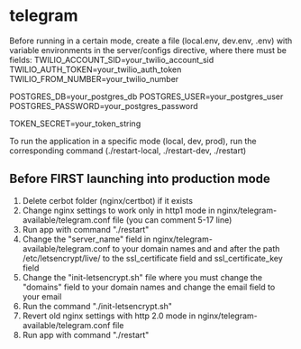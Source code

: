 # telegram

Before running in a certain mode, create a file (local.env, dev.env, .env) with variable environments in the server/configs directive, where there must be fields:
TWILIO_ACCOUNT_SID=your_twilio_account_sid
TWILIO_AUTH_TOKEN=your_twilio_auth_token
TWILIO_FROM_NUMBER=your_twilio_number

POSTGRES_DB=your_postgres_db
POSTGRES_USER=your_postgres_user
POSTGRES_PASSWORD=your_postgres_password

TOKEN_SECRET=your_token_string

To run the application in a specific mode (local, dev, prod), run the corresponding command (./restart-local, ./restart-dev, ./restart)

## Before FIRST launching into production mode
1) Delete cerbot folder (nginx/certbot) if it exists
2) Change nginx settings to work only in http1 mode in nginx/telegram-available/telegram.conf file (you can comment 5-17 line)
3) Run app with command "./restart"
4) Change the "server_name" field in nginx/telegram-available/telegram.conf to your domain names and and after the path /etc/letsencrypt/live/ to the ssl_certificate field and ssl_certificate_key field
5) Change the "init-letsencrypt.sh" file where you must change the "domains" field to your domain names and change the email field to your email
6) Run the command "./init-letsencrypt.sh" 
7) Revert old nginx settings with http 2.0 mode in nginx/telegram-available/telegram.conf file
8) Run app with command "./restart"
